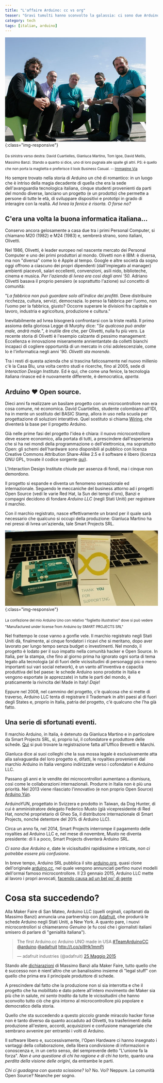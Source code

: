 ```yaml
---
title: "L'affaire Arduino: cc vs org"
teaser: "Gravi tumulti hanno sconvolto la galassia: ci sono due Arduino e, che vinca l'uno o che vinca l'altro, la comunità Open Source è l'unica vittima dello scisma."
category: tech
tags: [italian, arduino]
---
```


![Il team Arduino](/post-imgs/2015-05-29-arduino-cc-org/team-arduino.jpg){:class="img-responsive"}

<sub>Da sinistra verso destra: David Cuartielles, Gianluca Martino, Tom Igoe, David Mellis, Massimo Banzi. 
Stando a quanto si dice, uno di loro pugnala alle spalle gli altri. 
PS: è quello che non porta la maglietta e preferisce il look Business Casual. -- [Immagine Via](http://spectrum.ieee.org/geek-life/hands-on/the-making-of-arduino)</sub>

Ho sempre trovato nella storia di Arduino un ché di romantico: in un luogo che è intriso della magia decadente di quella che era la sede dell'avanguardia tecnologica italiana, cinque studenti provenienti da parti del mondo diverse, lanciano un progetto (e un prodotto) che permette a persone di tutte le età, di sviluppare dispositivi e prototipi in grado di interagire con la realtà. 
*Ad Ivrea la fenice è risorta. O forse no?*


## C'era una volta la buona informatica italiana...

Conservo ancora gelosamente a casa due tra i primi Personal Computer, si chiamano M20 (1982) e M24 (1983) e, sembrerà strano, sono italiani, Olivetti.

Nel 1986, Olivetti, è leader europeo nel nascente mercato dei Personal Computer e uno dei primi produttori al mondo.
Olivetti non è IBM: è diversa, ma non "diversa" come lo è Apple al tempo.
Google e altre società da sogno oggi offrono a ciascuno dei propri dipendenti (dall'impiegato al manager) ambienti piacevoli, salari eccellenti, convenzioni, asili nido, biblioteche, cinema e musica. 
*Per l'azienda di Ivrea era così dagli anni '50.* 
Adriano Olivetti basava il proprio pensiero (e soprattutto l'azione) sul concetto di comunità:

"*La fabbrica non può guardare solo all’indice dei profitti*. Deve distribuire ricchezza, cultura, servizi, democrazia. Io penso la fabbrica per l’uomo, non l’uomo per la fabbrica, giusto? Occorre superare le divisioni fra capitale e lavoro, industria e agricoltura, produzione e cultura."

Inevitabilmente ad Ivrea bisognerà confrontarsi con la triste realtà.
Il primo assioma della gloriosa Legge di Murphy dice: "*Se qualcosa può andar male, andrà male.*", è inutile dire che, per Olivetti, nulla fu più vero.
La recente storia di Olivetti è l'esempio calzante di pessimo management:
Eccellenza e innovazione miseramente annientantate da colletti bianchi incapaci di cogliere opportunità di un mercato in crisi adolescenziale, come lo è l'informatica negli anni '90. *Olivetti sta morendo*.

Tra i resti di questa azienda che si trascina faticosamente nel nuovo millenio c'è la Casa Blu, una volta centro studi e ricerche, fino al 2005, sede di *Interaction Design Institute*.
Ed è qui, che come una fenice, la tecnologia italiana rinasce ed è nuovamente differente, è democratica, *aperta*.

## Arduino &#10084; Open source.

Dieci anni fa realizzare un basilare progetto con un microcontrollore non era cosa comune, né economica. 
David Cuartielles, studente colombiano all'IDI, ha in mente un sostituto del BASIC Stamp, allora in uso nella scuola per progettazione di soluzioni interattive. Quel sostituto si chiama [Wiring](http://wiring.org.co/), che diventerà la base per il progetto Arduino.

Già nelle prime fasi del progetto l'idea è chiara: il nuovo microcontrollore deve essere economico, alla portata di tutti, a prescindere dall'esperienza che si ha nei mondi della programmazione o dell'elettronica, ma soprattutto Open: gli schemi dell'hardware sono disponibili al pubblico con licenza Creative Commons Attribution Share-Alike 2.5 e il software è libero (licenza GNU GPL, trovate il codice sorgente [qui](https://github.com/arduino/Arduino/)).

L'Interaction Design Institute chiude per assenza di fondi, ma i cinque non demordono.

Il progetto si espande e diventa un fenomeno sensazionale ed internazionale.
Seguendo le meccaniche del business attorno ad i progetti Open Source (vedi le varie Red Hat, la Sun dei tempi d'oro), Banzi e compagni decidono di fondare *Arduino LLC* (negli Stati Uniti) per registrare il marchio.

Con il marchio registrato, nasce effettivamente un brand per il quale sarà necessario che qualcuno si occupi della produzione: Gianluca Martino ha nei pressi di Ivrea un'azienda, tale Smart Projects SRL.


![Confezione Arduino.org](/post-imgs/2015-05-29-arduino-cc-org/arduino-box.jpg){:class="img-responsive"}

<sub>La confezione del mio Arduino Uno con relativo "foglietto illustrativo" dove si può vedere "Manufactured under license from Arduino by SMART PROJECTS SRL"</sub>

Nel frattempo le cose vanno a gonfie vele. Il marchio registrato negli Stati Uniti dà, finalmente, ai cinque fondatori i ricavi che si meritano, dopo aver lavorato per lungo tempo senza budget o investimenti.
Nel mondo, il progetto è lodato per il suo impatto nella comunità hacker e Open Source. In Italia, per la stampa, che fino al giorno prima ha ignorato ogni sorta di tema legato alla tecnologia (al di fuori delle vicissitudini di personaggi più o meno importanti sui vari social network), è un vanto all'inventiva e capacità produttiva del bel paese: le schede Arduino sono prodotte in Italia e vengono esportate (e apprezzate) in tutte le parti del mondo, è praticamente la rivincita del Made in Italy! *Daje*!

Eppure nel 2008, nel cammino del progetto, c'è qualcosa che si mette di traverso, Arduino LLC tenta di registrare il Trademark in altri paesi al di fuori degli States e, proprio in Italia, patria del progetto, c'è qualcuno che l'ha già fatto.

## Una serie di sfortunati eventi.

Il marchio Arduino, in Italia, è detenuto da Gianluca Martino e in particolare da Smart Projects SRL, sì, proprio lui, il cofondatore e produttore delle schede. [Qui](http://www.uibm.gov.it/uibm/dati/Codice.aspx?load=info_uno&id=1677434&table=TradeMark#ancoraSearch) si può trovare la registrazione fatta all'Uffico Brevetti e Marchi.

Gianluca dice ai suoi colleghi che la sua mossa legale è esclusivamente atta alla salvaguardia del loro progetto e, difatti, le royalties provenienti dal marchio Arduino in Italia vengono indirizzate verso i cofondatori e Arduino LLC.

Passano gli anni e le vendite dei microcontrollori aumentano a dismisura, così come le collaborazioni internazionali.
Produrre in Italia non è più una priorità. Nel 2013 viene rilasciato l'innovativo (e non proprio Open Source) [Arduino Yún](http://www.arduino.cc/en/Main/ArduinoBoardYun?from=Main).

ArduinoYUN, progettato in Svizzera e prodotto in Taiwan, da Dog Hunter, di cui è amministratore delegato Federico Musto (già vicepresidente di Red Hat, nonché proprietario di Gheo Sa, il distributore internazionale di Smart Projects, nonché detentore del 20% di Arduino LLC).

Circa un anno fa, nel 2014, Smart Projects interrompe il pagamento delle royalties ad Arduino LLC e, nel mese di novembre, Musto ne diventa presidente: di lì a poco, Smart Projects diventerà Arduino SRL.

*Ci sono due Arduino e*, date le vicissitudini rapidissime e intricate, *non ci potrebbe essere più confusione*.

In breve tempo, Arduino SRL pubblica il sito [arduino.org](http://www.arduino.org), quasi clone dell'originale [arduino.cc](http://www.arduino.cc), nel quale vengono annunciati perfino nuovi modelli dell'ormai famoso microcontrollore. Il 23 gennaio 2015, Arduino LLC mette al lavoro i propri avvocati, [facendo causa ad un bel po' di gente](https://dockets.justia.com/docket/massachusetts/madce/1:2015cv10181/167131.)

# Cosa sta succedendo?

Alla Maker Faire di San Mateo, Arduino LLC (quelli orginali, capitanati da Massimo Banzi) annuncia una partnership con [Adafruit](http://www.adafruit.com/), che produrrà le schede Arduino negli Stati Uniti, a New York. A quanto pare, i nuovi microcontrollori si chiameranno *Genuino* (e fu così che i giornalisti italiani smisero di parlare di "genialità italiana").

<blockquote class="twitter-tweet" lang="it"><p lang="en" dir="ltr">The first Arduino.cc Arduino UNO made in USA <a href="https://twitter.com/hashtag/TeamArduinoCC?src=hash">#TeamArduinoCC</a> <a href="https://twitter.com/arduino">@arduino</a> <a href="https://twitter.com/adafruit">@adafruit</a> <a href="http://t.co/si9Hk1mmPj">http://t.co/si9Hk1mmPj</a></p>&mdash; adafruit industries (@adafruit) <a href="https://twitter.com/adafruit/status/602952039749025792">25 Maggio 2015</a></blockquote>
<script async src="//platform.twitter.com/widgets.js" charset="utf-8"></script>

Stando alle [dichiarazioni](https://www.youtube.com/embed/hVHPsIiBVpk) di Massimo Banzi alla Maker Faire, tutto quello che è successo non è nient'altro che un banalissimo insieme di "legal stuff" con quello che prima era il principale produttore di schede.

A prescindere dal fatto che la produzione non si sia interrotta e che il progetto che ha mobilitato e dato potere all'intero movimento dei Maker sia più che in salute, *mi sento tradito* da tutte le vicissitudini che hanno sconvolto tutto ciò che gira intorno al microcontrollore più popolare e democratico della storia.

Quello che sta succedendo a questo piccolo grande miracolo hacker  forse non è tanto diverso da quanto accaduto ad Olivetti, tra trasferimenti della produzione all'estero, accordi, acquisizioni e confusione manageriale che sembrano avvenire per entrambi i volti di Arduino. 

Il software libero e, successivamente, l'Open Hardware ci hanno insegnato i vantaggi della collaborazione, della libera condivisione di informazioni e conoscenza e, in un certo senso, del sempreverde detto "L'unione fa la forza".
*Non è una questione di chi ha ragione e di chi ha torto*, quanto una *perdita della visione delle origini*, da entrambe le parti.

*Chi ci guadagna con questa scissione?*
Io? No.
Voi? Neppure.
La comunità Open Source? Neanche per sogno.
